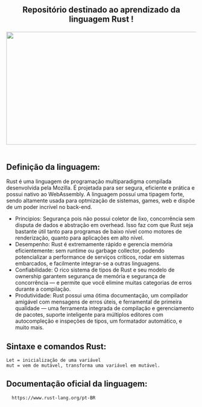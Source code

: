 ## <p align="center"> Repositório destinado ao aprendizado da linguagem Rust ! </p>


<p align="center">
  <img src="https://sempreupdate.com.br/wp-content/uploads/2020/08/rust-social-wide.jpg" width="600" height="300"/>&nbsp;
</p>



## Definição da linguagem:
  
  Rust é uma linguagem de programação multiparadigma compilada desenvolvida pela Mozilla. É projetada para ser segura, eficiente e prática e possui nativo ao WebAssembly. A linguagem possuí uma tipagem forte, sendo altamente usada para optmização de sistemas, games, web e dispõe de um poder incrível no back-end.
  
  * Principios:
      Segurança pois não possui coletor de lixo, concorrência sem disputa de dados e abstração em overhead. Isso faz com que Rust seja bastante útil tanto para programas de baixo nível como motores de renderização, quanto para aplicações em alto nível.
  * Desempenho:
      Rust é extremamente rápido e gerencia memória eficientemente: sem runtime ou garbage collector, podendo potencializar a performance de serviços críticos, rodar em sistemas embarcados, e facilmente integrar-se a outras linguagens.
  * Confiabilidade: 
      O rico sistema de tipos de Rust e seu modelo de ownership garantem segurança de memória e segurança de concorrência — e permite que você elimine muitas categorias de erros durante a compilação.
  * Produtividade:
      Rust possui uma ótima documentação, um compilador amigável com mensagens de erros úteis, e ferramental de primeira qualidade — uma ferramenta integrada de compilação e gerenciamento de pacotes, suporte inteligente para múltiplos editores com autocompleção e inspeções de tipos, um formatador automático, e muito mais.
      
      
      
## Sintaxe e comandos Rust:
    Let = inicialização de uma variável
    mut = vem de mutável, transforma uma variável em mutável.

## Documentação oficial da linguagem: 
      https://www.rust-lang.org/pt-BR
    
